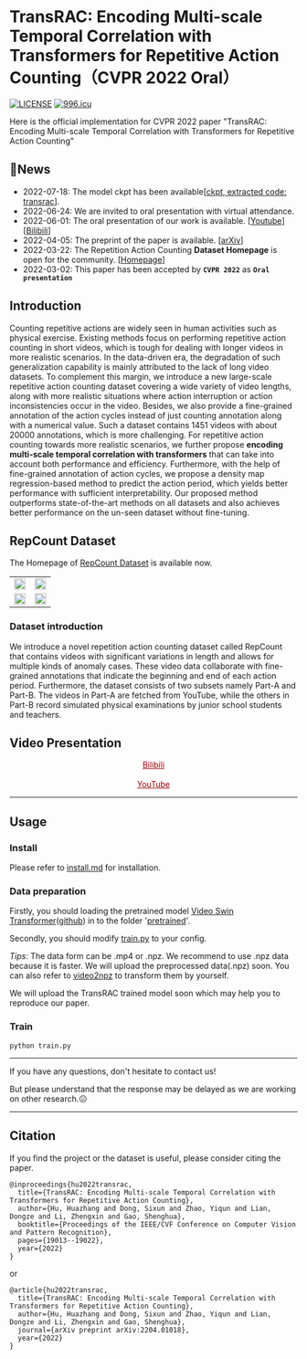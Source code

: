# TransRAC: Encoding Multi-scale Temporal Correlation with Transformers for Repetitive Action Counting（CVPR 2022 Oral）
[![LICENSE](https://img.shields.io/badge/license-Anti%20996-blue.svg)](https://github.com/996icu/996.ICU/blob/master/LICENSE)
[![996.icu](https://img.shields.io/badge/link-996.icu-red.svg)](https://996.icu)

Here is the official implementation for CVPR 2022 paper "TransRAC: Encoding Multi-scale Temporal Correlation with Transformers for Repetitive Action Counting"


## 🌱News
- 2022-07-18: The model ckpt has been available[[ckpt, extracted code: transrac](https://shanghaitecheducn-my.sharepoint.com/:f:/g/personal/dongsx_shanghaitech_edu_cn/Eg2-I2dG_BhKkuBJGnTg200BhhsEAYmCx3xgAvRuTEURuA?e=YURfkP)].
- 2022-06-24: We are invited to oral presentation with virtual attendance. 
- 2022-06-01: The oral presentation of our work is available. [[Youtube](https://youtu.be/SFpUS9mHHpk)] [[Bilibili](https://www.bilibili.com/video/BV1B94y1S7oP?share_source=copy_web)]
- 2022-04-05: The preprint of the paper is available. [[arXiv](https://arxiv.org/abs/2204.01018)]
- 2022-03-22: The Repetition Action Counting **Dataset Homepage** is open for the community. [[Homepage](https://svip-lab.github.io/dataset/RepCount_dataset.html)]
- 2022-03-02: This paper has been accepted by **`CVPR 2022`** as  **`Oral presentation`**

## Introduction
Counting repetitive actions are widely seen in human activities such as physical exercise. Existing methods focus on performing repetitive action counting in short videos, which is tough for dealing with longer videos in more realistic scenarios. In the data-driven era, the degradation of such generalization capability is mainly attributed to the lack of long video datasets. To complement this margin, we introduce a new large-scale repetitive action counting dataset covering a wide variety of video lengths, along with more realistic situations where action interruption or action inconsistencies occur in the video. Besides, we also provide a fine-grained annotation of the action cycles instead of just counting annotation along with a numerical value. Such a dataset contains 1451 videos with about 20000 annotations, which is more challenging. For repetitive action counting towards more realistic scenarios, we further propose **encoding multi-scale temporal correlation with transformers** that can take into account both performance and efficiency. Furthermore, with the help of fine-grained annotation of action cycles, we propose a density map regression-based method to predict the action period, which yields better performance with sufficient interpretability. Our proposed method outperforms state-of-the-art methods on all datasets and also achieves better performance on the un-seen dataset without fine-tuning. 




## RepCount Dataset   
The Homepage of [RepCount Dataset](https://svip-lab.github.io/dataset/RepCount_dataset.html) is available now. 

<table rules="none" align="center">
	<tr>
		<td>
			<center>
				<img src="https://github.com/SvipRepetitionCounting/TransRAC/blob/main/figures/raising.gif" width="100%" />
      </center>
		</td>
		<td>
			<center>
				<img src="https://github.com/SvipRepetitionCounting/TransRAC/blob/main/figures/jump_jack.gif" width="100%" />
      </center>
		</td>
  </tr>
  <tr>
		<td>
			<center>
				<img src="https://github.com/SvipRepetitionCounting/TransRAC/blob/main/figures/squat.gif" width="100%" />
      </center>
		</td>
    <td>
			<center>
				<img src="https://github.com/SvipRepetitionCounting/TransRAC/blob/main/figures/pull_up.gif" width="100%" />
			</center>
		</td>
	</tr>
</table>


### Dataset introduction  
We introduce a novel repetition action counting dataset called RepCount that contains videos with significant variations in length and allows for multiple kinds of anomaly cases. These video data collaborate with fine-grained annotations that indicate the beginning and end of each action period. Furthermore, the dataset consists of two subsets namely Part-A and Part-B. The videos in Part-A are fetched from YouTube, while the others in Part-B record simulated physical examinations by junior school students and teachers.   

## Video Presentation  
<center><a href="https://www.bilibili.com/video/BV1B94y1S7oP?share_source=copy_web" target="_blank" style="color: #990000"> Bilibili </a></center>       <br/> 
<center><a href="https://youtu.be/SFpUS9mHHpk" target="_blank" style="color: #990000"> YouTube </a></center>  

------
## Usage  
### Install 
Please refer to [install.md](https://github.com/SvipRepetitionCounting/TransRAC/blob/main/install.md) for installation.

### Data preparation
Firstly, you should loading the pretrained model [Video Swin Transformer](https://github.com/SwinTransformer/Video-Swin-Transformer)([github](https://github.com/SwinTransformer/storage/releases/download/v1.0.4/swin_tiny_patch244_window877_kinetics400_1k.pth)) in to the folder '[pretrained](https://github.com/SvipRepetitionCounting/TransRAC/tree/main/pretrained)'.

Secondly, you should modify [train.py](https://github.com/SvipRepetitionCounting/TransRAC/blob/main/train.py) to your config.

*Tips*: The data form can be .mp4 or .npz. We recommend to use .npz data because it is faster. We will upload the preprocessed data(.npz) soon. You can also refer to [video2npz](https://github.com/SvipRepetitionCounting/TransRAC/blob/main/tools/video2npz.py) to transform them by yourself.

We will upload the TransRAC trained model soon which may help you to reproduce our paper.
### Train   
` python train.py `    

------


If you have any questions, don't hesitate to contact us!

But please understand that the response may be delayed as we are working on other research.😖

------
## Citation 
If you find the project or the dataset is useful, please consider citing the paper.  
```
@inproceedings{hu2022transrac,
  title={TransRAC: Encoding Multi-scale Temporal Correlation with Transformers for Repetitive Action Counting},
  author={Hu, Huazhang and Dong, Sixun and Zhao, Yiqun and Lian, Dongze and Li, Zhengxin and Gao, Shenghua},
  booktitle={Proceedings of the IEEE/CVF Conference on Computer Vision and Pattern Recognition},
  pages={19013--19022},
  year={2022}
}
```
or  
```
@article{hu2022transrac,
  title={TransRAC: Encoding Multi-scale Temporal Correlation with Transformers for Repetitive Action Counting},
  author={Hu, Huazhang and Dong, Sixun and Zhao, Yiqun and Lian, Dongze and Li, Zhengxin and Gao, Shenghua},
  journal={arXiv preprint arXiv:2204.01018},
  year={2022}
}
```

